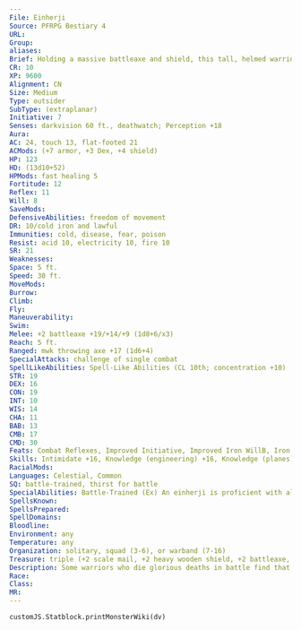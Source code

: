 ```yaml
---
File: Einherji
Source: PFRPG Bestiary 4
URL: 
Group: 
aliases: 
Brief: Holding a massive battleaxe and shield, this tall, helmed warrior is grim and fierce.
CR: 10
XP: 9600
Alignment: CN
Size: Medium
Type: outsider
SubType: (extraplanar)
Initiative: 7
Senses: darkvision 60 ft., deathwatch; Perception +18
Aura: 
AC: 24, touch 13, flat-footed 21
ACMods: (+7 armor, +3 Dex, +4 shield)
HP: 123
HD: (13d10+52)
HPMods: fast healing 5
Fortitude: 12
Reflex: 11
Will: 8
SaveMods: 
DefensiveAbilities: freedom of movement
DR: 10/cold iron and lawful
Immunities: cold, disease, fear, poison
Resist: acid 10, electricity 10, fire 10
SR: 21
Weaknesses: 
Space: 5 ft.
Speed: 30 ft.
MoveMods: 
Burrow: 
Climb: 
Fly: 
Maneuverability: 
Swim: 
Melee: +2 battleaxe +19/+14/+9 (1d8+6/x3)
Reach: 5 ft.
Ranged: mwk throwing axe +17 (1d6+4)
SpecialAttacks: challenge of single combat
SpellLikeAbilities: Spell-Like Abilities (CL 10th; concentration +10)  Constant-deathwatch, freedom of movement   At Will-rage   3/day-divine power 1/day-heroes' feast
STR: 19
DEX: 16
CON: 19
INT: 10
WIS: 14
CHA: 11
BAB: 13
CMB: 17
CMD: 30
Feats: Combat Reflexes, Improved Initiative, Improved Iron WillB, Iron Will, Power Attack, Stand Still, Step Up, Strike Back
Skills: Intimidate +16, Knowledge (engineering) +16, Knowledge (planes) +16, Perception +18, Ride +16, Survival +18
RacialMods: 
Languages: Celestial, Common
SQ: battle-trained, thirst for battle
SpecialAbilities: Battle-Trained (Ex) An einherji is proficient with all armor. Armor never impacts an einherji's speed, nor does an einherji take armor check penalties on Ride checks.  Challenge of Single Combat (Ex) As a standard action, an einherji can choose a single target within sight to challenge by attempting an Intimidate check to demoralize that creature. If the check succeeds, the target is shaken and the einherji gains a +2 bonus on attack rolls and damage rolls against that target. For the duration of the challenge, the einherji must attack that target, and takes a -2 penalty to its AC, except against attacks made by the target. The challenge (and the shaken condition) remains in effect until the target successfully attacks the einherji in melee combat, the target is dead or unconscious, or the combat ends.  Thirst for Battle (Su) As long as an einherji is in battle (i.e., each round it makes an attack roll), it gains fast healing 5. An einherji loses this ability outside of combat or if knocked unconscious.
SpellsKnown: 
SpellsPrepared: 
SpellDomains: 
Bloodline: 
Environment: any
Temperature: any
Organization: solitary, squad (3-6), or warband (7-16)
Treasure: triple (+2 scale mail, +2 heavy wooden shield, +2 battleaxe, masterwork throwing axe)
Description: Some warriors who die glorious deaths in battle find that there is a call for their skill and prowess even after death. Chosen by valkyries (Pathfinder RPG Bestiary 3 277) from among the slain on the battlefield, they become einherjar, outsiders who fight for the gods and other powerful extraplanar beings in battles across the multiverse. Like valkyries, einherjar can serve a variety of deities, not just gods of war, conflict, and valor, but also those of love, beauty, life, and others not thought of as combative. Einherjar pride themselves on prowess in battle, and forever seek to prove themselves by challenging worthy foes. Einherjar can be either male or female, and normally appear as muscled, battle-hardened humans, dwarves, or elves. A typical einherji stands 7 feet tall and weighs around 300 pounds.
Race: 
Class: 
MR: 
---
```

```dataviewjs
customJS.Statblock.printMonsterWiki(dv)
```
